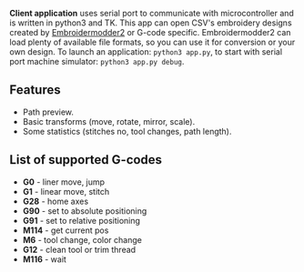 **Client application** uses serial port to communicate with microcontroller and is written in python3 and TK. This app can open CSV's embroidery designs created by [Embroidermodder2](https://github.com/Embroidermodder/Embroidermodder) or G-code specific. Embroidermodder2 can load plenty of available file formats, so you can use it for conversion or your own design.
To launch an application: `python3 app.py`, to start with serial port machine simulator: `python3 app.py debug`.

## Features

- Path preview.
- Basic transforms (move, rotate, mirror, scale).
- Some statistics (stitches no, tool changes, path length).

## List of supported G-codes

- **G0** - liner move, jump
- **G1** - linear move, stitch
- **G28** - home axes
- **G90** - set to absolute positioning
- **G91** - set to relative positioning
- **M114** - get current pos
- **M6** - tool change, color change
- **G12** - clean tool or trim thread
- **M116** - wait

